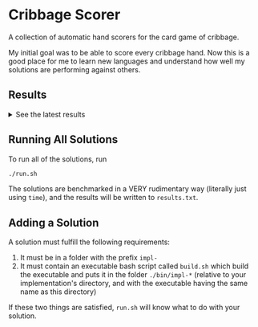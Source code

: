 # Cribbage Scorer
A collection of automatic hand scorers for the card game of cribbage.

My initial goal was to be able to score every cribbage hand. Now this is a good place for me to learn new languages and understand how well my solutions are performing against others.

## Results
<details>
  <summary>See the latest results</summary>

```
===========================================================================
impl-go

real	0m6.350s
user	0m0.000s
sys	0m0.000s

===========================================================================
impl-rust

real	0m3.104s
user	0m0.000s
sys	0m0.000s

```
    
</details>


## Running All Solutions
To run all of the solutions, run
```bash
./run.sh
```
The solutions are benchmarked in a VERY rudimentary way (literally just using `time`), and the results will be written to `results.txt`.

## Adding a Solution
A solution must fulfill the following requirements:
1. It must be in a folder with the prefix `impl-`
1. It must contain an executable bash script called `build.sh` which build the executable and puts it in the folder `./bin/impl-*` (relative to your implementation's directory, and with the executable having the same name as this directory)

If these two things are satisfied, `run.sh` will know what to do with your solution.
